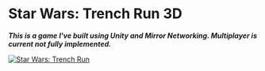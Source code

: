 # Star Wars: Trench Run 3D

***This is a game I've built using Unity and Mirror Networking. Multiplayer is current not fully implemented.***

[![Star Wars: Trench Run](http://img.youtube.com/vi/Z3SQcmswXYc/0.jpg)](http://www.youtube.com/watch?v=Z3SQcmswXYc "Star Wars: Trench Run")
